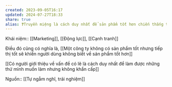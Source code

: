 ```yaml
---
created: 2023-09-05T16:17
updated: 2024-07-27T18:33
share: true
alias: ❓Truyền miệng là cách duy nhất để sản phẩm tốt hơn chiến thắng trên thị trường
---
```

Khái niệm:: [[Marketing]], [[Động lực]], [[Cạnh tranh]]

Điều đó cũng có  nghĩa là, [[Một công ty không có sản phẩm tốt nhưng tiếp thị tốt sẽ khiến người dùng không biết về sản phẩm tốt hơn]] 

[[Có người giới thiệu về vấn đề có lẽ là cách duy nhất để làm được những thứ mình muốn làm nhưng không khẩn cấp]]

Nguồn:: [[Tự ngẫm nghĩ, trải nghiệm]]
